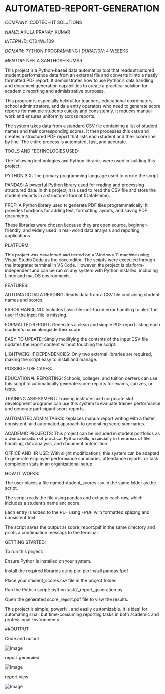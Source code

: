 # AUTOMATED-REPORT-GENERATION

*COMPANY*: CODTECH IT SOLUTIONS 

*NAME*: AKULA PRANAY KUMAR

*INTERN ID*: CT04WJ109 

*DOMAIN*: PYTHON PROGRAMMING 
I 
*DURATION*: 4 WEEEKS 

*MENTOR*: NEELA SANTHOSH KUMAR


This project is a Python-based data automation tool that reads structured student performance data from an external file and converts it into a neatly formatted PDF report. It demonstrates how to use Python’s data handling and document generation capabilities to create a practical solution for academic reporting and administrative purposes.

This program is especially helpful for teachers, educational coordinators, school administrators, and data entry operators who need to generate score reports for multiple students quickly and consistently. It reduces manual work and ensures uniformity across reports.

The system takes data from a standard CSV file containing a list of student names and their corresponding scores. It then processes this data and creates a structured PDF report that lists each student and their score line by line. The entire process is automated, fast, and accurate.


TOOLS AND TECHNOLOGIES USED:

The following technologies and Python libraries were used in building this project:

PYTHON 3.X: The primary programming language used to create the script.

PANDAS: A powerful Python library used for reading and processing structured data. In this project, it is used to read the CSV file and store the student records in a structured format (DataFrame).

FPDF: A Python library used to generate PDF files programmatically. It provides functions for adding text, formatting layouts, and saving PDF documents.

These libraries were chosen because they are open source, beginner-friendly, and widely used in real-world data analysis and reporting applications.


PLATFORM:

This project was developed and tested on a Windows 11 machine using Visual Studio Code as the code editor. The scripts were executed through the integrated terminal in VS Code. However, the project is platform-independent and can be run on any system with Python installed, including Linux and macOS environments.


FEATURES:

AUTOMATIC DATA READING: Reads data from a CSV file containing student names and scores.

ERROR HANDLING: Includes basic file-not-found error handling to alert the user if the input file is missing.

FORMATTED REPORT: Generates a clean and simple PDF report listing each student's name alongside their score.

EASY TO UPDATE: Simply modifying the contents of the input CSV file updates the report content without touching the script.

LIGHTWEIGHT DEPENDENCIES: Only two external libraries are required, making the script easy to install and manage.


POSSIBLE USE CASES:

EDUCATIONAL REPORTING:
Schools, colleges, and tuition centers can use this script to automatically generate score reports for exams, quizzes, or tests.

TRAINING ASSESSMENT:
Training institutes and corporate skill development programs can use this system to evaluate trainee performance and generate participant score reports.

AUTOMATED ADMIN TASKS:
Replaces manual report writing with a faster, consistent, and automated approach to generating score summaries.

ACADEMIC PROJECTS:
This project can be included in student portfolios as a demonstration of practical Python skills, especially in the areas of file handling, data analysis, and document automation.

OFFICE AND HR USE:
With slight modifications, this system can be adapted to generate employee performance summaries, attendance reports, or task completion stats in an organizational setup.


HOW IT WORKS:

The user places a file named student_scores.csv in the same folder as the script.

The script reads the file using pandas and extracts each row, which includes a student’s name and score.

Each entry is added to the PDF using FPDF with formatted spacing and consistent font.

The script saves the output as score_report.pdf in the same directory and prints a confirmation message to the terminal.


GETTING STARTED:

To run this project:

Ensure Python is installed on your system.

Install the required libraries using pip: pip install pandas fpdf

Place your student_scores.csv file in the project folder.

Run the Python script: python task2_report_generation.py

Open the generated score_report.pdf file to view the results.


This project is simple, powerful, and easily customizable. It is ideal for automating small but time-consuming reporting tasks in both academic and professional environments.

##OUTPUT

Code and output

![Image](https://github.com/user-attachments/assets/6b9fc4d0-5bdf-4cca-9dfa-d2223bb2c2b7)

report generated

![Image](https://github.com/user-attachments/assets/4ea28474-c097-48a7-835d-9840e1e1f88f)


report view

![Image](https://github.com/user-attachments/assets/f8f7d36a-8738-494b-88ad-6630bad9927b)

